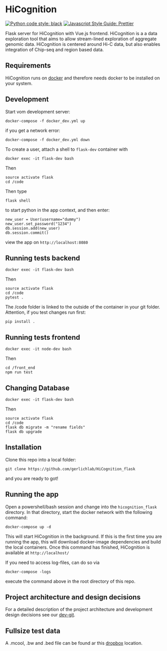 # HiCognition

[![Python code style: black](https://img.shields.io/badge/code%20style-black-000000.svg)](https://github.com/psf/black "Black: The Uncompromising Code Formatter")
[![Javascript Style Guide: Prettier](https://img.shields.io/badge/code_style-prettier-ff69b4.svg?style=flat-square)](https://github.com/prettier/prettier-vscode "Prettier: An Opinionated Code Formatter")

[TODO:]:<> ( Add: docs badge, build badge, coverage badge. More on: https://github.com/dwyl/repo-badges)

Flask server for HiCognition with Vue.js frontend. HiCognition is a a data exploration tool that aims to allow stream-lined exploration of aggregate genomic data. HiCognition is centered around Hi-C data, but also enables integration of Chip-seq and region based data.

## Requirements

HiCognition runs on [docker](https://www.docker.com/) and therefore needs docker to be installed on your system.

## Development
Start vom development server:
```
docker-compose -f docker_dev.yml up
```
if you get a network error:
```
docker-compose -f docker_dev.yml down
```

To create a user,
attach a shell to ```flask-dev``` container with
```
docker exec -it flask-dev bash
```
Then

```
source activate flask
cd /code
```

Then type

```
flask shell
``` 

to start python in the app context, and then enter:

``` 
new_user = User(username="dummy")
new_user.set_password("1234")
db.session.add(new_user)
db.session.commit()
```

view the app on ```http://localhost:8080```

## Running tests backend

```
docker exec -it flask-dev bash
```
Then

```
source activate flask
cd /code
pytest .
```
The /code folder is linked to the outside of the container in your git folder.
Attention, if you test changes run first:
```
pip install .
```

## Running tests frontend
```
docker exec -it node-dev bash
```
Then

```
cd /front_end
npm run test
```

## Changing Database

```
docker exec -it flask-dev bash
```
Then

```
source activate flask
cd /code
flask db migrate -m "rename fields"
flask db upgrade
```


## Installation

Clone this repo into a local folder:

```
git clone https://github.com/gerlichlab/HiCognition_flask
```

and you are ready to got!

## Running the app

Open a powershell/bash session and change into the `hicognition_flask` directory.
In that directory, start the docker network with the following command:

```
docker-compose up -d
```

This will start HiCognition in the background. If this is the first time you are running the app, this will download docker-image dependencies and build the local containers. Once this command has finished, HiCognition is available at `http://localhost/`

If you need to access log-files, can do so via 
```
docker-compose -logs
```
execute the command above in the root directory of this repo.

## Project architecture and design decisions

For a detailed description of the project architecture and development design decisions see our [dev-git](https://github.com/gerlichlab/HiCognition_flask/tree/master/documentation).

## Fullsize test data
A .mcool, .bw and .bed file can be found ar this [dropbox](https://www.dropbox.com/sh/zjfc6sgkbdp3ksh/AAAWrbgKt8hz4npNxSfh-RBja?dl=0) location.
